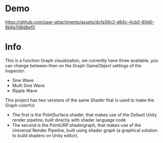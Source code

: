 # Demo
https://github.com/user-attachments/assets/dcfa39c2-d64c-4cb0-80d0-8b6e7d8d8ef0

# Info
This is a function Graph visualization, we currently have three available, you can change between then on the Graph GameObject settings of the inspector:
- Sine Wave 
- Multi Sine Wave 
- Ripple Wave 

This project has two versions of the same Shader that is used to make the Graph colorful:
  - The first is the PointSurface.shader, that makes use of the Default Unity render pipeline, built directly with shader language code
  - The second is the PointURP.shadergraph, that makes use of the Universal Render Pipeline, built using shader graph (a graphical solution to build shaders on Unity editor).
